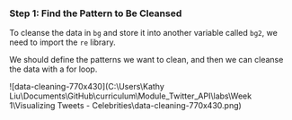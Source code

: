 <!--title={Cleanse the Data}-->

### Step 1: Find the Pattern to Be Cleansed

To cleanse the data in `bg` and store it into another variable called `bg2`, we need to import the `re` library.

We should define the patterns we want to clean, and then we can cleanse the data with a for loop.

![data-cleaning-770x430](C:\Users\Kathy Liu\Documents\GitHub\curriculum\Module_Twitter_API\labs\Week 1\Visualizing Tweets - Celebrities\data-cleaning-770x430.png)
